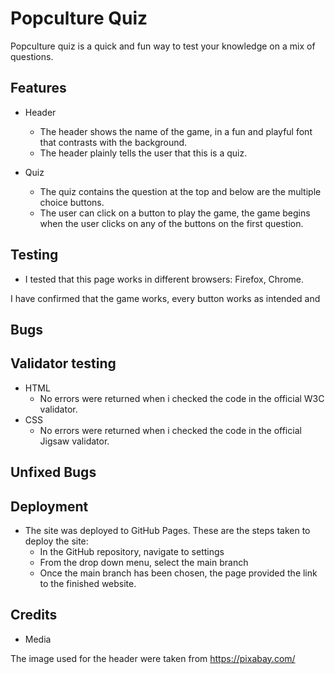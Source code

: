# Popculture Quiz

Popculture quiz is a quick and fun way to test your knowledge on a mix of questions.

## Features 


* Header 
  - The header shows the name of the game, in a fun and playful font 
    that contrasts with the background.
  - The header plainly tells the user that this is a quiz. 

* Quiz
  - The quiz contains the question at the top and below are the multiple choice buttons.
  - The user can click on a button to play the game, the game begins when the user clicks on any
of the buttons on the first question. 

## Testing

* I tested that this page works in different browsers: Firefox, Chrome.

I have confirmed that the game works, every button works as intended and 

## Bugs


## Validator testing

* HTML
  - No errors were returned when i checked the code in the official W3C validator.
* CSS
  - No errors were returned when i checked the code in the official Jigsaw validator.


## Unfixed Bugs

## Deployment

* The site was deployed to GitHub Pages. These are the steps taken to deploy the site: 
  - In the GitHub repository, navigate to settings
  - From the drop down menu, select the main branch
  - Once the main branch has been chosen, the page provided the link to the finished website.

## Credits

* Media

The image used for the header were taken from https://pixabay.com/